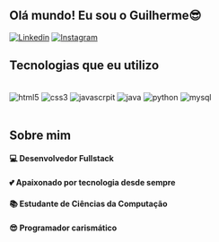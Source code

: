 
## Olá mundo! Eu sou o Guilherme😎

[![Linkedin](https://img.shields.io/badge/LinkedIn-0077B5?style=for-the-badge&logo=linkedin&logoColor=white)](https://www.linkedin.com/in/francisco-guilherme-rodrigues-08b693266/)
[![Instagram](https://img.shields.io/badge/Instagram-E4405F?style=for-the-badge&logo=instagram&logoColor=white)](https://www.instagram.com/guizonk/)

## Tecnologias que eu utilizo

<div style="display: inline_block"><br/>
 <img align="center" alt="html5" src="https://img.shields.io/badge/HTML5-E34F26?style=for-the-badge&logo=html5&logoColor=white">
 <img align="center" alt="css3" src="https://img.shields.io/badge/CSS3-1572B6?style=for-the-badge&logo=css3&logoColor=white">
 <img align="center" alt="javascrpit" src="https://img.shields.io/badge/JavaScript-F7DF1E?style=for-the-badge&logo=javascript&logoColor=black">

  <img align="center" alt="java" src="https://img.shields.io/badge/Java-ED8B00?style=for-the-badge&logo=openjdk&logoColor=white">
  <img align="center" alt="python" src="https://img.shields.io/badge/Python-3776AB?style=for-the-badge&logo=python&logoColor=white">
  <img align="center" alt="mysql" src="https://img.shields.io/badge/MySQL-00000F?style=for-the-badge&logo=mysql&logoColor=white">
</div><br>

## Sobre mim

#### 💻 Desenvolvedor Fullstack

#### 💕 Apaixonado por tecnologia desde sempre

#### 📚 Estudante de Ciências da Computação

#### 😎 Programador carismático
